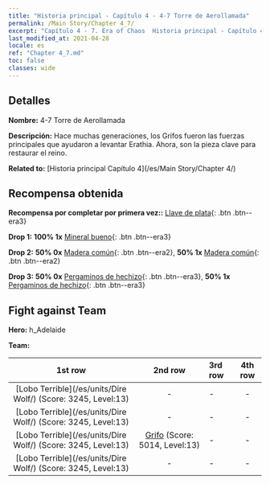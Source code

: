 ```yaml
---
title: "Historia principal - Capítulo 4 - 4-7 Torre de Aerollamada"
permalink: /Main Story/Chapter 4_7/
excerpt: "Capítulo 4 - 7. Era of Chaos  Historia principal - Capítulo 4_7. 4-7 Torre de Aerollamada"
last_modified_at: 2021-04-28
locale: es
ref: "Chapter 4_7.md"
toc: false
classes: wide
---
```


## Detalles

 **Nombre:** 4-7 Torre de Aerollamada

 **Descripción:** Hace muchas generaciones, los Grifos fueron las fuerzas principales que ayudaron a levantar Erathia. Ahora, son la pieza clave para restaurar el reino.

 **Related to:** [Historia principal Capítulo 4](/es/Main Story/Chapter 4/)

## Recompensa obtenida

 **Recompensa por completar por primera vez::** [Llave de plata](/ItemsES/con_693/){: .btn .btn--era3}

 **Drop 1:** **100% 1x** [Mineral bueno](/ItemsES/mat_12/){: .btn .btn--era3}

 **Drop 2:** **50% 0x** [Madera común](/ItemsES/mat_7/){: .btn .btn--era2}, **50% 1x** [Madera común](/ItemsES/mat_7/){: .btn .btn--era2}

 **Drop 3:** **50% 0x** [Pergaminos de hechizo](/ItemsES/con_694/){: .btn .btn--era3}, **50% 1x** [Pergaminos de hechizo](/ItemsES/con_694/){: .btn .btn--era3}


## Fight against Team
 **Hero:** h_Adelaide

 **Team:**


  | 1st row | 2nd row | 3rd row | 4th row |
  |:----:|:----:|:----|:----:|
  | [Lobo Terrible](/es/units/Dire Wolf/) (Score: 3245, Level:13)  | - | - | - |
  | [Lobo Terrible](/es/units/Dire Wolf/) (Score: 3245, Level:13)  | - | - | - |
  | [Lobo Terrible](/es/units/Dire Wolf/) (Score: 3245, Level:13)  | [Grifo](/es/units/Griffin/) (Score: 5014, Level:13)  | - | - |
  | [Lobo Terrible](/es/units/Dire Wolf/) (Score: 3245, Level:13)  | - | - | - |


